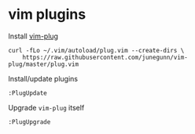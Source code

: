 vim plugins
===========

Install [vim-plug](https://github.com/junegunn/vim-plug)

    curl -fLo ~/.vim/autoload/plug.vim --create-dirs \
        https://raw.githubusercontent.com/junegunn/vim-plug/master/plug.vim

Install/update plugins

    :PlugUpdate

Upgrade `vim-plug` itself

    :PlugUpgrade
